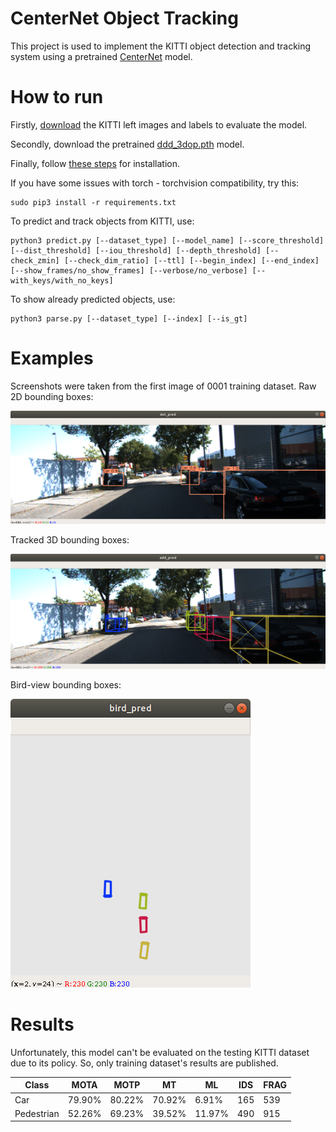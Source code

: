 # CenterNet Object Tracking
This project is used to implement the KITTI object detection and tracking system using a pretrained [CenterNet](https://github.com/xingyizhou/CenterNet) model.

# How to run
Firstly, [download](http://www.cvlibs.net/datasets/kitti/eval_tracking.php) the KITTI left images and labels to evaluate the model.

Secondly, download the pretrained [ddd_3dop.pth](https://drive.google.com/open?id=1znsM6E-aVTkATreDuUVxoU0ajL1az8rz) model.

Finally, follow [these steps](https://github.com/xingyizhou/CenterNet/blob/master/readme/INSTALL.md) for installation.

If you have some issues with torch - torchvision compatibility, try this:
~~~
sudo pip3 install -r requirements.txt
~~~

To predict and track objects from KITTI, use:
~~~
python3 predict.py [--dataset_type] [--model_name] [--score_threshold] [--dist_threshold] [--iou_threshold] [--depth_threshold] [--check_zmin] [--check_dim_ratio] [--ttl] [--begin_index] [--end_index] [--show_frames/no_show_frames] [--verbose/no_verbose] [--with_keys/with_no_keys]
~~~
To show already predicted objects, use:
~~~
python3 parse.py [--dataset_type] [--index] [--is_gt]
~~~
# Examples
Screenshots were taken from the first image of 0001 training dataset.
Raw 2D bounding boxes:

![Raw 2D bounding boxes](data/det_pred.png)

Tracked 3D bounding boxes:

![Tracked 3D bounding boxes](data/add_pred.png)

Bird-view bounding boxes:

![Bird-view bounding boxes](data/bird_view.png)

# Results
Unfortunately, this model can't be evaluated on the testing KITTI dataset due to its policy. So, only training dataset's results are published.

|Class|MOTA|MOTP|MT|ML|IDS|FRAG|
|-----|----|----|--|--|---|----|
|Car|79.90%|80.22%|70.92%|6.91%|165|539|
|Pedestrian|52.26%|69.23%|39.52%|11.97%|490|915|